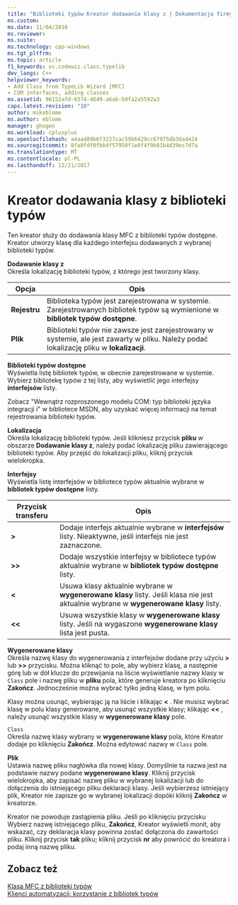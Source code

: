```yaml
---
title: "Biblioteki typów Kreator dodawania klasy z | Dokumentacja firmy Microsoft"
ms.custom: 
ms.date: 11/04/2016
ms.reviewer: 
ms.suite: 
ms.technology: cpp-windows
ms.tgt_pltfrm: 
ms.topic: article
f1_keywords: vc.codewiz.class.typelib
dev_langs: C++
helpviewer_keywords:
- Add Class from TypeLib Wizard [MFC]
- COM interfaces, adding classes
ms.assetid: 96152afd-9374-4649-a6ab-b0fa2a5592a3
caps.latest.revision: "10"
author: mikeblome
ms.author: mblome
manager: ghogen
ms.workload: cplusplus
ms.openlocfilehash: a4aad89b6f3227cac59b6429cc67975db3dad424
ms.sourcegitcommit: 8fa8fdf0fbb4f57950f1e8f4f9b81b4d39ec7d7a
ms.translationtype: MT
ms.contentlocale: pl-PL
ms.lasthandoff: 12/21/2017
---
```

# <a name="add-class-from-typelib-wizard"></a>Kreator dodawania klasy z biblioteki typów
Ten kreator służy do dodawania klasy MFC z biblioteki typów dostępne. Kreator utworzy klasę dla każdego interfejsu dodawanych z wybranej biblioteki typów.  
  
 **Dodawanie klasy z**  
 Określa lokalizację biblioteki typów, z którego jest tworzony klasy.  
  
|Opcja|Opis|  
|------------|-----------------|  
|**Rejestru**|Biblioteka typów jest zarejestrowana w systemie. Zarejestrowanych bibliotek typów są wymienione w **bibliotek typów dostępne**.|  
|**Plik**|Biblioteki typów nie zawsze jest zarejestrowany w systemie, ale jest zawarty w pliku. Należy podać lokalizację pliku w **lokalizacji**.|  
  
 **Biblioteki typów dostępne**  
 Wyświetla listę bibliotek typów, w obecnie zarejestrowane w systemie. Wybierz bibliotekę typów z tej listy, aby wyświetlić jego interfejsy **interfejsów** listy.  
  
 Zobacz "Wewnątrz rozproszonego modelu COM: typ biblioteki języka integracji i" w bibliotece MSDN, aby uzyskać więcej informacji na temat rejestrowania biblioteki typów.  
  
 **Lokalizacja**  
 Określa lokalizację biblioteki typów. Jeśli klikniesz przycisk **pliku** w obszarze **Dodawanie klasy z**, należy podać lokalizację pliku zawierającego biblioteki typów. Aby przejść do lokalizacji pliku, kliknij przycisk wielokropka.  
  
 **Interfejsy**  
 Wyświetla listę interfejsów w bibliotece typów aktualnie wybrane w **bibliotek typów dostępne** listy.  
  
|Przycisk transferu|Opis|  
|---------------------|-----------------|  
|**>**|Dodaje interfejs aktualnie wybrane w **interfejsów** listy. Nieaktywne, jeśli interfejs nie jest zaznaczone.|  
|**>>**|Dodaje wszystkie interfejsy w bibliotece typów aktualnie wybrane w **bibliotek typów dostępne** listy.|  
|**<**|Usuwa klasy aktualnie wybrane w **wygenerowane klasy** listy. Jeśli klasa nie jest aktualnie wybrane w **wygenerowane klasy** listy.|  
|**<\<**|Usuwa wszystkie klasy w **wygenerowane klasy** listy. Jeśli na wygaszone **wygenerowane klasy** lista jest pusta.|  
  
 **Wygenerowane klasy**  
 Określa nazwę klasy do wygenerowania z interfejsów dodane przy użyciu  **>**  lub  **>>**  przycisku. Można kliknąć to pole, aby wybierz klasę, a następnie górę lub w dół klucze do przewijania na liście wyświetlanie nazwy klasy w `Class` pole i nazwę pliku w **pliku** pola, które generuje kreatora po kliknięciu  **Zakończ**. Jednocześnie można wybrać tylko jedną klasę, w tym polu.  
  
 Klasy można usunąć, wybierając ją na liście i klikając  **<** . Nie musisz wybrać klasę w polu klasy generowane, aby usunąć wszystkie klasy; klikając  **<<** , należy usunąć wszystkie klasy w **wygenerowane klasy** pole.  
  
 `Class`  
 Określa nazwę klasy wybrany w **wygenerowane klasy** pola, które Kreator dodaje po kliknięciu **Zakończ**. Można edytować nazwy w `Class` pole.  
  
 **Plik**  
 Ustawia nazwę pliku nagłówka dla nowej klasy. Domyślnie ta nazwa jest na podstawie nazwy podane **wygenerowane klasy**. Kliknij przycisk wielokropka, aby zapisać nazwę pliku w wybranej lokalizacji lub do dołączenia do istniejącego pliku deklaracji klasy. Jeśli wybierzesz istniejący plik, Kreator nie zapisze go w wybranej lokalizacji dopóki kliknij **Zakończ** w kreatorze.  
  
 Kreator nie powoduje zastąpienia pliku. Jeśli po kliknięciu przycisku Wybierz nazwę istniejącego pliku, **Zakończ**, Kreator wyświetli monit, aby wskazać, czy deklaracja klasy powinna zostać dołączona do zawartości pliku. Kliknij przycisk **tak** pliku; kliknij przycisk **nr** aby powrócić do kreatora i podaj inną nazwę pliku.  
  
## <a name="see-also"></a>Zobacz też  
 [Klasa MFC z biblioteki typów](../../mfc/reference/adding-an-mfc-class-from-a-type-library.md)   
 [Klienci automatyzacji: korzystanie z bibliotek typów](../../mfc/automation-clients-using-type-libraries.md)

